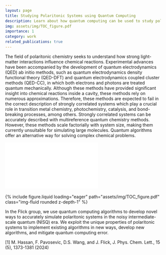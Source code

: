```yaml
---
layout: page
title: Studying Polaritonic Systems using Quantum Computing
description: Learn about how quantum computing can be used to study polaritonic systems.
img: assets/img/TOC_figure.pdf
importance: 1
category: work
related_publications: true
---
```



The field of polaritonic chemistry seeks to understand how strong light-matter interactions influence chemical reactions. Experimental advances have been accompanied by the development of quantum electrodynamics (QED) ab initio methods, such as quantum electrodynamics density functional theory (QED-DFT) and quantum electrodynamics coupled cluster methods (QED-CC), in which both electrons and photons are treated quantum mechanically. Although these methods have provided significant insight into chemical reactions inside a cavity, these methods rely on numerous approximations. Therefore, these methods are expected to fail in the correct description of strongly correlated systems which play a crucial role in transition metal chemistry, photochemistry, catalysis, and bond-breaking processes, among others. Strongly correlated systems can be accurately described with multireference quantum chemistry methods. However, these methods scale factorially with system size, making them currently unsuitable for simulating large molecules. Quantum algorithms offer an alternative way for solving complex chemical problems.

![image](assets/img/TOC_figure.pdf)

<div class="col-sm mt-3 mt-md-0">
   {% include figure.liquid loading="eager" path="assets/img/TOC_figure.pdf" class="img-fluid rounded z-depth-1" %}
</div>

In the Flick group, we use quantum computing algorithms to develop novel ways to accurately simulate polaritonic systems in the noisy intermediate-scale quantum (NISQ) era. We exploit the unique properties of polaritonic systems to implement existing algorithms in new ways, develop new algorithms, and mitigate quantum computing error.

[1] M. Hassan, F. Pavosevic, D.S. Wang, and J. Flick, J. Phys. Chem. Lett., 15 (5), 1373-1381 (2024)
